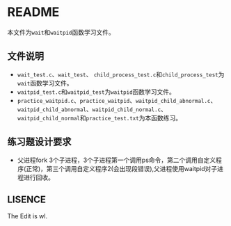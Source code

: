 # README
本文件为`wait`和`waitpid`函数学习文件。
## 文件说明
+ `wait_test.c`、`wait_test`、 `child_process_test.c`和`child_process_test`为`wait`函数学习文件。
+ `waitpid_test.c`和`waitpid_test`为`waitpid`函数学习文件。
+ `practice_waitpid.c`、`practice_waitpid`、`waitpid_child_abnormal.c`、`waitpid_child_abnormal`、`waitpid_child_normal.c`、`waitpid_child_normal`和`practice_test.txt`为本函数练习。
## 练习题设计要求
+ 父进程fork 3个子进程，3个子进程第一个调用ps命令，第二个调用自定义程序(正常)，第三个调用自定义程序2(会出现段错误),父进程使用waitpid对子进程进行回收。
## LISENCE
The Edit is wl.